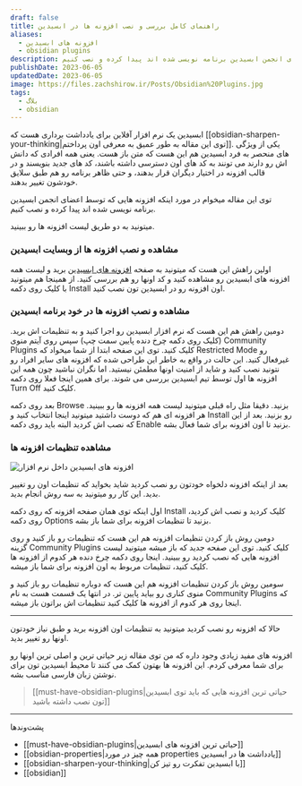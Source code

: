 ```yaml
---
draft: false
title: راهنمای کامل بررسی و نصب افزونه ها در ابسیدین
aliases:
  - افزونه های ابسیدین
  - obsidian plugins
description: توی این مقاله میخوام در مورد اینکه افزونه هایی که توسط اعضای انجمن ابسیدین برنامه نویسی شده اند پیدا کرده و نصب کنیم.
publishDate: 2023-06-05
updatedDate: 2023-06-05
image: https://files.zachshirow.ir/Posts/Obsidian%20Plugins.jpg
tags:
  - بلاگ
  - obsidian
---
```



ابسیدین یک نرم افزار آفلاین برای یادداشت برداری هست که [[obsidian-sharpen-your-thinking|توی این مقاله به طور عمیق به معرفی اون پرداختم]]. یکی از ویژگی های منحصر به فرد ابسیدین هم این هست که متن باز هست. یعنی همه افرادی که دانش اش رو دارند می تونند به کد های اون دسترسی داشته باشند، کد های جدید بنویسند و در قالب افزونه در اختیار دیگران قرار بدهند، و حتی ظاهر برنامه رو هم طبق سلایق خودشون تغییر بدهند. 

توی این مقاله میخوام در مورد اینکه افزونه هایی که توسط اعضای انجمن ابسیدین برنامه نویسی شده اند پیدا کرده و نصب کنیم. 

میتونید به دو طریق لیست افزونه ها رو ببینید. 

### مشاهده و نصب افزونه ها از وبسایت ابسیدین

اولین راهش این هست که میتونید به صفحه [افزونه های ابسیدین](https://obsidian.md/plugins) برید و لیست همه افزونه های ابسیدین رو مشاهده کنید و کد اونها رو هم بررسی کنید. از همینجا هم میتونید با کلیک روی دکمه Install اون افزونه رو در ابسیدین تون نصب کنید. 

### مشاهده و نصب افزونه ها در خود برنامه ابسیدین

دومین راهش هم این هست که نرم افزار ابسیدین رو اجرا کنید و به تنظیمات اش برید. (کلیک روی دکمه چرخ دنده پایین سمت چپ) سپس روی آیتم منوی Community Plugins کلیک کنید. توی این صفحه ابتدا از شما میخواد که Restricted Mode رو غیرفعال کنید. این حالت در واقع به خاطر این طراحی شده که افزونه های سایر افراد رو نتونید نصب کنید و شاید از امنیت اونها مطمئن نیستید. اما نگران نباشید چون همه این افزونه ها اول توسط تیم ابسیدین بررسی می شوند. برای همین اینجا فعلا روی دکمه Turn Off کلیک کنید. 

بعد روی دکمه Browse بزنید. دقیقا مثل راه قبلی میتونید لیست همه افزونه ها رو ببینید. هر افزونه ای هم که دوست داشتید میتونید اینجا انتخاب کنید و Install رو بزنید. بعد از این که نصب اش کردید البته باید روی دکمه Enable بزنید تا اون افزونه برای شما فعال بشه. 

### مشاهده تنظیمات افزونه ها

![افزونه های ابسیدین داخل نرم افزار](https://files.zachshirow.ir/Posts/obsidian-plugins-01.png)

بعد از اینکه افزونه دلخواه خودتون رو نصب کردید شاید بخواید که تنظیمات اون رو تغییر بدید. این کار رو میتونید به سه روش انجام بدید. 

اول اینکه توی همان صفحه افزونه که روی دکمه Install کلیک کردید و نصب اش کردید، روی دکمه Options بزنید تا تنظیمات افزونه برای شما باز بشه. 

دومین روش باز کردن تنظیمات افزونه هم این هست که تنظیمات رو باز کنید و روی گزینه Community Plugins کلیک کنید. توی این صفحه جدید که باز میشه میتونید لیست افزونه هایی که نصب کردید رو ببینید. اینجا روی دکمه چرخ دنده هر کدوم از افزونه ها کلیک کنید، تنظیمات مربوط به اون افزونه برای شما باز میشه. 

سومین روش باز کردن تنظیمات افزونه هم این هست که دوباره تنظیمات رو باز کنید و منوی کناری رو بیاید پایین تر. در انتها یک قسمت هست به نام Community Plugins که اینجا روی هر کدوم از افزونه ها کلیک کنید تنظیمات اش براتون باز میشه. 

---

حالا که افزونه رو نصب کردید میتونید به تنظیمات اون افزونه برید و طبق نیاز خودتون اونها رو تغییر بدید. 

افزونه های مفید زیادی وجود داره که من توی مقاله زیر حیاتی ترین و اصلی ترین اونها رو برای شما معرفی کردم. این افزونه ها بهتون کمک می کنند تا محیط ابسیدین تون برای نوشتن زبان فارسی مناسب بشه. 

> [[must-have-obsidian-plugins|حیاتی ترین افزونه هایی که باید توی ابسیدین تون نصب داشته باشید]]



---
پشت‌وند‌ها
- [[must-have-obsidian-plugins|حیاتی ترین افزونه های ابسیدین]]
- [[obsidian-properties|همه چیز در مورد properties یادداشت ها در ابسیدین]]
- [[obsidian-sharpen-your-thinking|با ابسیدین تفکرت رو تیز کن]]
- [[obsidian]]
